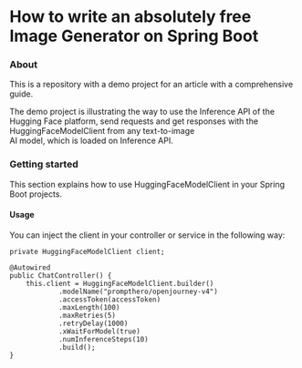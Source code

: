 # How to write an absolutely free Image Generator on Spring Boot

### About
This is a repository with a demo project for an article
with a comprehensive guide.

The demo project is illustrating the way to use
the Inference API of the Hugging Face platform, send requests
and get responses with the HuggingFaceModelClient from any text-to-image  
AI model, which is loaded on Inference API.

### Getting started
This section explains how to  use HuggingFaceModelClient in your Spring Boot projects.

#### Usage
You can inject the client in your controller or service in the following way:

    private HuggingFaceModelClient client;

    @Autowired
    public ChatController() {
        this.client = HuggingFaceModelClient.builder()
                .modelName("prompthero/openjourney-v4")
                .accessToken(accessToken)
                .maxLength(100)
                .maxRetries(5)
                .retryDelay(1000)
                .xWaitForModel(true)
                .numInferenceSteps(10)
                .build();
    }
